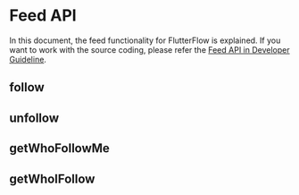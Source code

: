 # Feed API

In this document, the feed functionality for FlutterFlow is explained. If you want to work with the source coding, please refer the [Feed API in Developer Guideline](./developer_guideline.md#feed-api).



## follow

## unfollow


## getWhoFollowMe


## getWhoIFollow






